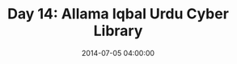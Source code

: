 ---
permalink: /jekyll/update/2014/07/05/day14
redirect_to: http://arounddh.elotroalex.com/jekyll/update/2014/07/05/day14
layout: base_redirect
title:  "Day 14: Allama Iqbal Urdu Cyber Library"
date:   2014-07-05 04:00:00
categories: jekyll update
---